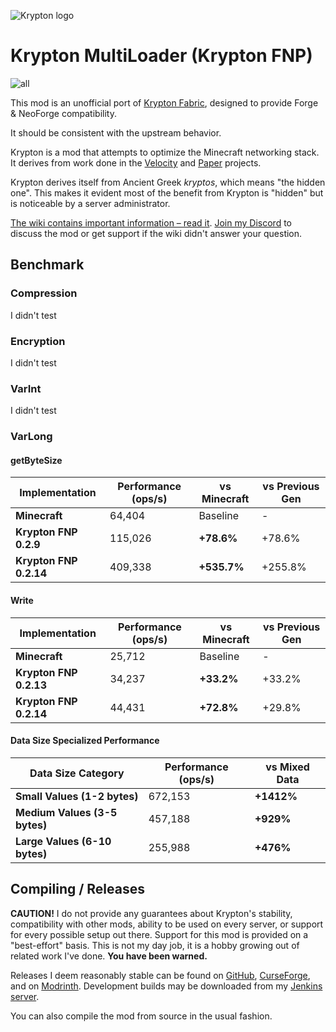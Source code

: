 ![Krypton logo](https://user-images.githubusercontent.com/16436212/102424564-692de280-3fd9-11eb-98a2-ac125cb8e507.png)

# Krypton MultiLoader (Krypton FNP)

![all](https://img.shields.io/badge/environment-any-4caf50?style=flat-square)

This mod is an unofficial port of [Krypton Fabric](https://modrinth.com/mod/krypton), designed to provide Forge &
NeoForge compatibility.

It should be consistent with the upstream behavior.

Krypton is a mod that attempts to optimize the Minecraft networking stack. It derives from work
done in the [Velocity](https://velocitypowered.com/) and [Paper](https://papermc.io) projects.

Krypton derives itself from Ancient Greek _kryptos_, which means "the hidden one". This makes
it evident most of the benefit from Krypton is "hidden" but is noticeable by a server administrator.

[The wiki contains important information &ndash; read it](https://github.com/astei/krypton/wiki).
[Join my Discord](https://discord.gg/RUGArxEQ8J) to discuss the mod or get support if the wiki didn't
answer your question.

## Benchmark

### Compression

I didn't test

### Encryption

I didn't test

### VarInt
I didn't test

### VarLong

#### getByteSize

| Implementation         | Performance (ops/s) | vs Minecraft | vs Previous Gen |
|------------------------|---------------------|--------------|-----------------|
| **Minecraft**          | 64,404              | Baseline     | -               |
| **Krypton FNP 0.2.9**  | 115,026             | **+78.6%**   | +78.6%          |
| **Krypton FNP 0.2.14** | 409,338             | **+535.7%**  | +255.8%         |

#### Write

| Implementation         | Performance (ops/s) | vs Minecraft | vs Previous Gen |
|------------------------|---------------------|--------------|-----------------|
| **Minecraft**          | 25,712              | Baseline     | -               |
| **Krypton FNP 0.2.13** | 34,237              | **+33.2%**   | +33.2%          |
| **Krypton FNP 0.2.14** | 44,431              | **+72.8%**   | +29.8%          |

#### Data Size Specialized Performance

| Data Size Category            | Performance (ops/s) | vs Mixed Data |
|-------------------------------|---------------------|---------------|
| **Small Values (1-2 bytes)**  | 672,153             | **+1412%**    |
| **Medium Values (3-5 bytes)** | 457,188             | **+929%**     |
| **Large Values (6-10 bytes)** | 255,988             | **+476%**     |

## Compiling / Releases

**CAUTION!** I do not provide any guarantees about Krypton's stability, compatibility with other mods,
ability to be used on every server, or support for every possible setup out there. Support
for this mod is provided on a "best-effort" basis. This is not my day job, it is a hobby
growing out of related work I've done. **You have been warned.**

Releases I deem reasonably stable can be found on [GitHub](https://github.com/astei/krypton/releases),
[CurseForge](https://www.curseforge.com/minecraft/mc-mods/krypton), and on [Modrinth](https://modrinth.com/mod/krypton).
Development builds may be downloaded from my [Jenkins server](https://ci.velocitypowered.com/job/krypton/).

You can also compile the mod from source in the usual fashion.